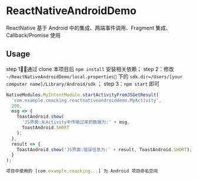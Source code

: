 # ReactNativeAndroidDemo

ReactNative 基于 Android 中的集成、两端事件调用、Fragment 集成、Callback/Promise 使用

## Usage

step 1：通过 clone 本项目后 `npm install` 安装相关依赖；
step 2：修改 `~/ReactNativeAndroidDemo/local.properties` 下的 `sdk.dir=/Users/[your computer name]/Library/Android/sdk` ；
step 3：`npm start` 即可

```javascript
NativeModules.MyIntentModule.startActivityFromJSGetResult(
  'com.example.cmacking.reactnativeandroiddemo.MyActivity',
  200,
  msg => {
    ToastAndroid.show(
      'JS界面:从Activity中传输过来的数据为:' + msg,
      ToastAndroid.SHORT
    );
  },
  result => {
    ToastAndroid.show('JS界面:错误信息为:' + result, ToastAndroid.SHORT);
  }
);

项目中使用的 [com.example.cmacking...] 为 Android 项目命名空间
```
